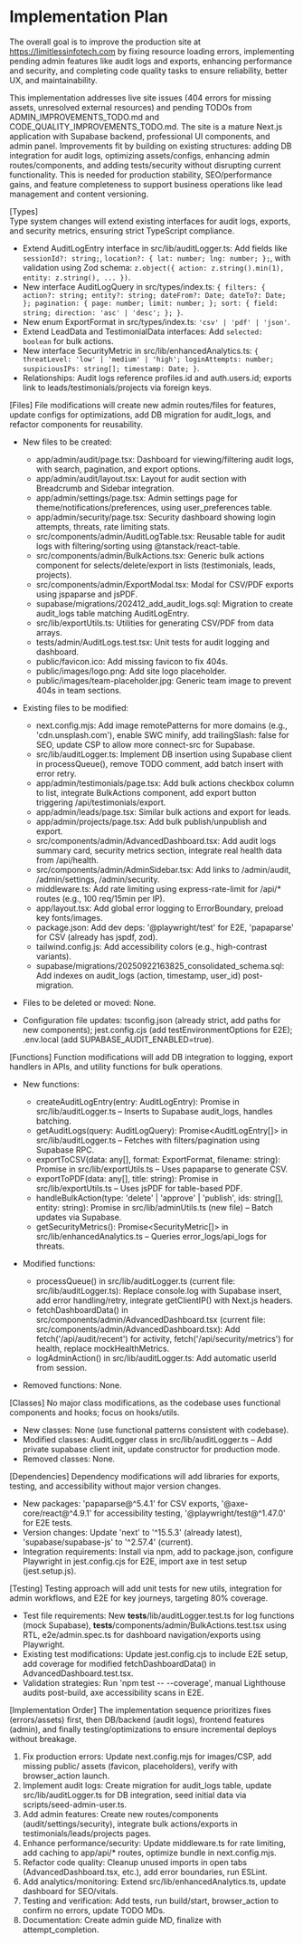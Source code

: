 # Implementation Plan

The overall goal is to improve the production site at https://limitlessinfotech.com by fixing resource loading errors, implementing pending admin features like audit logs and exports, enhancing performance and security, and completing code quality tasks to ensure reliability, better UX, and maintainability.

This implementation addresses live site issues (404 errors for missing assets, unresolved external resources) and pending TODOs from ADMIN_IMPROVEMENTS_TODO.md and CODE_QUALITY_IMPROVEMENTS_TODO.md. The site is a mature Next.js application with Supabase backend, professional UI components, and admin panel. Improvements fit by building on existing structures: adding DB integration for audit logs, optimizing assets/configs, enhancing admin routes/components, and adding tests/security without disrupting current functionality. This is needed for production stability, SEO/performance gains, and feature completeness to support business operations like lead management and content versioning.

[Types]  
Type system changes will extend existing interfaces for audit logs, exports, and security metrics, ensuring strict TypeScript compliance.

- Extend AuditLogEntry interface in src/lib/auditLogger.ts: Add fields like `sessionId?: string;`, `location?: { lat: number; lng: number; };`, with validation using Zod schema: `z.object({ action: z.string().min(1), entity: z.string(), ... })`.
- New interface AuditLogQuery in src/types/index.ts: `{ filters: { action?: string; entity?: string; dateFrom?: Date; dateTo?: Date; }; pagination: { page: number; limit: number; }; sort: { field: string; direction: 'asc' | 'desc'; }; }`.
- New enum ExportFormat in src/types/index.ts: `'csv' | 'pdf' | 'json'`.
- Extend LeadData and TestimonialData interfaces: Add `selected: boolean` for bulk actions.
- New interface SecurityMetric in src/lib/enhancedAnalytics.ts: `{ threatLevel: 'low' | 'medium' | 'high'; loginAttempts: number; suspiciousIPs: string[]; timestamp: Date; }`.
- Relationships: Audit logs reference profiles.id and auth.users.id; exports link to leads/testimonials/projects via foreign keys.

[Files]
File modifications will create new admin routes/files for features, update configs for optimizations, add DB migration for audit_logs, and refactor components for reusability.

- New files to be created:
  - app/admin/audit/page.tsx: Dashboard for viewing/filtering audit logs, with search, pagination, and export options.
  - app/admin/audit/layout.tsx: Layout for audit section with Breadcrumb and Sidebar integration.
  - app/admin/settings/page.tsx: Admin settings page for theme/notifications/preferences, using user_preferences table.
  - app/admin/security/page.tsx: Security dashboard showing login attempts, threats, rate limiting stats.
  - src/components/admin/AuditLogTable.tsx: Reusable table for audit logs with filtering/sorting using @tanstack/react-table.
  - src/components/admin/BulkActions.tsx: Generic bulk actions component for selects/delete/export in lists (testimonials, leads, projects).
  - src/components/admin/ExportModal.tsx: Modal for CSV/PDF exports using jspaparse and jsPDF.
  - supabase/migrations/202412_add_audit_logs.sql: Migration to create audit_logs table matching AuditLogEntry.
  - src/lib/exportUtils.ts: Utilities for generating CSV/PDF from data arrays.
  - tests/admin/AuditLogs.test.tsx: Unit tests for audit logging and dashboard.
  - public/favicon.ico: Add missing favicon to fix 404s.
  - public/images/logo.png: Add site logo placeholder.
  - public/images/team-placeholder.jpg: Generic team image to prevent 404s in team sections.

- Existing files to be modified:
  - next.config.mjs: Add image remotePatterns for more domains (e.g., 'cdn.unsplash.com'), enable SWC minify, add trailingSlash: false for SEO, update CSP to allow more connect-src for Supabase.
  - src/lib/auditLogger.ts: Implement DB insertion using Supabase client in processQueue(), remove TODO comment, add batch insert with error retry.
  - app/admin/testimonials/page.tsx: Add bulk actions checkbox column to list, integrate BulkActions component, add export button triggering /api/testimonials/export.
  - app/admin/leads/page.tsx: Similar bulk actions and export for leads.
  - app/admin/projects/page.tsx: Add bulk publish/unpublish and export.
  - src/components/admin/AdvancedDashboard.tsx: Add audit logs summary card, security metrics section, integrate real health data from /api/health.
  - src/components/admin/AdminSidebar.tsx: Add links to /admin/audit, /admin/settings, /admin/security.
  - middleware.ts: Add rate limiting using express-rate-limit for /api/* routes (e.g., 100 req/15min per IP).
  - app/layout.tsx: Add global error logging to ErrorBoundary, preload key fonts/images.
  - package.json: Add dev deps: '@playwright/test' for E2E, 'papaparse' for CSV (already has jspdf, zod).
  - tailwind.config.js: Add accessibility colors (e.g., high-contrast variants).
  - supabase/migrations/20250922163825_consolidated_schema.sql: Add indexes on audit_logs (action, timestamp, user_id) post-migration.

- Files to be deleted or moved: None.

- Configuration file updates: tsconfig.json (already strict, add paths for new components); jest.config.cjs (add testEnvironmentOptions for E2E); .env.local (add SUPABASE_AUDIT_ENABLED=true).

[Functions]
Function modifications will add DB integration to logging, export handlers in APIs, and utility functions for bulk operations.

- New functions:
  - createAuditLogEntry(entry: AuditLogEntry): Promise<void> in src/lib/auditLogger.ts – Inserts to Supabase audit_logs, handles batching.
  - getAuditLogs(query: AuditLogQuery): Promise<AuditLogEntry[]> in src/lib/auditLogger.ts – Fetches with filters/pagination using Supabase RPC.
  - exportToCSV(data: any[], format: ExportFormat, filename: string): Promise<Blob> in src/lib/exportUtils.ts – Uses papaparse to generate CSV.
  - exportToPDF(data: any[], title: string): Promise<Blob> in src/lib/exportUtils.ts – Uses jsPDF for table-based PDF.
  - handleBulkAction(type: 'delete' | 'approve' | 'publish', ids: string[], entity: string): Promise<void> in src/lib/adminUtils.ts (new file) – Batch updates via Supabase.
  - getSecurityMetrics(): Promise<SecurityMetric[]> in src/lib/enhancedAnalytics.ts – Queries error_logs/api_logs for threats.

- Modified functions:
  - processQueue() in src/lib/auditLogger.ts (current file: src/lib/auditLogger.ts): Replace console.log with Supabase insert, add error handling/retry, integrate getClientIP() with Next.js headers.
  - fetchDashboardData() in src/components/admin/AdvancedDashboard.tsx (current file: src/components/admin/AdvancedDashboard.tsx): Add fetch('/api/audit/recent') for activity, fetch('/api/security/metrics') for health, replace mockHealthMetrics.
  - logAdminAction() in src/lib/auditLogger.ts: Add automatic userId from session.

- Removed functions: None.

[Classes]
No major class modifications, as the codebase uses functional components and hooks; focus on hooks/utils.

- New classes: None (use functional patterns consistent with codebase).
- Modified classes: AuditLogger class in src/lib/auditLogger.ts – Add private supabase client init, update constructor for production mode.
- Removed classes: None.

[Dependencies]
Dependency modifications will add libraries for exports, testing, and accessibility without major version changes.

- New packages: 'papaparse@^5.4.1' for CSV exports, '@axe-core/react@^4.9.1' for accessibility testing, '@playwright/test@^1.47.0' for E2E tests.
- Version changes: Update 'next' to '^15.5.3' (already latest), 'supabase/supabase-js' to '^2.57.4' (current).
- Integration requirements: Install via npm, add to package.json, configure Playwright in jest.config.cjs for E2E, import axe in test setup (jest.setup.js).

[Testing]
Testing approach will add unit tests for new utils, integration for admin workflows, and E2E for key journeys, targeting 80% coverage.

- Test file requirements: New __tests__/lib/auditLogger.test.ts for log functions (mock Supabase), __tests__/components/admin/BulkActions.test.tsx using RTL, e2e/admin.spec.ts for dashboard navigation/exports using Playwright.
- Existing test modifications: Update jest.config.cjs to include E2E setup, add coverage for modified fetchDashboardData() in AdvancedDashboard.test.tsx.
- Validation strategies: Run 'npm test -- --coverage', manual Lighthouse audits post-build, axe accessibility scans in E2E.

[Implementation Order]
The implementation sequence prioritizes fixes (errors/assets) first, then DB/backend (audit logs), frontend features (admin), and finally testing/optimizations to ensure incremental deploys without breakage.

1. Fix production errors: Update next.config.mjs for images/CSP, add missing public/ assets (favicon, placeholders), verify with browser_action launch.
2. Implement audit logs: Create migration for audit_logs table, update src/lib/auditLogger.ts for DB integration, seed initial data via scripts/seed-admin-user.ts.
3. Add admin features: Create new routes/components (audit/settings/security), integrate bulk actions/exports in testimonials/leads/projects pages.
4. Enhance performance/security: Update middleware.ts for rate limiting, add caching to app/api/* routes, optimize bundle in next.config.mjs.
5. Refactor code quality: Cleanup unused imports in open tabs (AdvancedDashboard.tsx, etc.), add error boundaries, run ESLint.
6. Add analytics/monitoring: Extend src/lib/enhancedAnalytics.ts, update dashboard for SEO/vitals.
7. Testing and verification: Add tests, run build/start, browser_action to confirm no errors, update TODO MDs.
8. Documentation: Create admin guide MD, finalize with attempt_completion.
